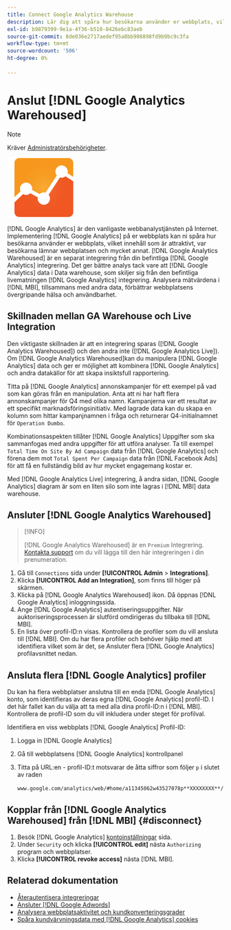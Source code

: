 ```yaml
---
title: Connect Google Analytics Warehouse
description: Lär dig att spåra hur besökarna använder er webbplats, vilket innehåll som är attraktivt, var besökarna lämnar webbplatsen och mycket annat.
exl-id: b9879399-9e1a-4f36-b510-8426ebc83aeb
source-git-commit: 8de036e2717aedef95a8bb908898fd9b9bc9c3fa
workflow-type: tm+mt
source-wordcount: '506'
ht-degree: 0%

---
```


# Anslut [!DNL Google Analytics Warehoused]

>[!NOTE]
>
>Kräver [Administratörsbehörigheter](../../../administrator/user-management/user-management.md).

![](../../../assets/google-analytics-logo.png)

[!DNL Google Analytics] är den vanligaste webbanalystjänsten på Internet. Implementering [!DNL Google Analytics] på er webbplats kan ni spåra hur besökarna använder er webbplats, vilket innehåll som är attraktivt, var besökarna lämnar webbplatsen och mycket annat. [!DNL Google Analytics Warehoused] är en separat integrering från din befintliga [!DNL Google Analytics] integrering. Det ger bättre analys tack vare att [!DNL Google Analytics] data i Data warehouse, som skiljer sig från den befintliga livematningen [!DNL Google Analytics] integrering. Analysera mätvärdena i [!DNL MBI], tillsammans med andra data, förbättrar webbplatsens övergripande hälsa och användbarhet.

## Skillnaden mellan GA Warehouse och Live Integration

Den viktigaste skillnaden är att en integrering sparas ([!DNL Google Analytics Warehoused]) och den andra inte ([!DNL Google Analytics Live]). Om [!DNL Google Analytics Warehoused]kan du manipulera [!DNL Google Analytics] data och ger er möjlighet att kombinera [!DNL Google Analytics] och andra datakällor för att skapa insiktsfull rapportering.

Titta på [!DNL Google Analytics] annonskampanjer för ett exempel på vad som kan göras från en manipulation. Anta att ni har haft flera annonskampanjer för Q4 med olika namn. Kampanjerna var ett resultat av ett specifikt marknadsföringsinitiativ. Med lagrade data kan du skapa en kolumn som hittar kampanjnamnen i fråga och returnerar Q4-initialnamnet för `Operation Dumbo`.

Kombinationsaspekten tillåter [!DNL Google Analytics] Uppgifter som ska sammanfogas med andra uppgifter för att utföra analyser. Ta till exempel `Total Time On Site By Ad Campaign` data från [!DNL Google Analytics] och förena dem mot `Total Spent Per Campaign` data från [!DNL Facebook Ads] för att få en fullständig bild av hur mycket engagemang kostar er.

Med [!DNL Google Analytics Live] integrering, å andra sidan, [!DNL Google Analytics] diagram är som en liten silo som inte lagras i [!DNL MBI] data warehouse.

## Ansluter [!DNL Google Analytics Warehoused]

>[!INFO]
>
>[!DNL Google Analytics Warehoused] är en `Premium` Integrering. [Kontakta support](https://experienceleague.adobe.com/docs/commerce-knowledge-base/kb/troubleshooting/miscellaneous/mbi-service-policies.html?lang=en) om du vill lägga till den här integreringen i din prenumeration.

1. Gå till `Connections` sida under **[!UICONTROL Admin** > **Integrations]**.
1. Klicka **[!UICONTROL Add an Integration]**, som finns till höger på skärmen.
1. Klicka på [!DNL Google Analytics Warehoused] ikon. Då öppnas [!DNL Google Analytics] inloggningssida.
1. Ange [!DNL Google Analytics] autentiseringsuppgifter. När auktoriseringsprocessen är slutförd omdirigeras du tillbaka till [!DNL MBI].
1. En lista över profil-ID:n visas. Kontrollera de profiler som du vill ansluta till [!DNL MBI]. Om du har flera profiler och behöver hjälp med att identifiera vilket som är det, se Ansluter flera [!DNL Google Analytics] profilavsnittet nedan.

## Ansluta flera [!DNL Google Analytics] profiler

Du kan ha flera webbplatser anslutna till en enda [!DNL Google Analytics] konto, som identifieras av deras egna [!DNL Google Analytics] profil-ID. I det här fallet kan du välja att ta med alla dina profil-ID:n i [!DNL MBI]. Kontrollera de profil-ID som du vill inkludera under steget för profilval.

Identifiera en viss webbplats [!DNL Google Analytics] Profil-ID:

1. Logga in [!DNL Google Analytics]
1. Gå till webbplatsens [!DNL Google Analytics] kontrollpanel
1. Titta på URL:en - profil-ID:t motsvarar de åtta siffror som följer `p` i slutet av raden

   `www.google.com/analytics/web/#home/a11345062w43527078p**XXXXXXXX**/`

## Kopplar från [!DNL Google Analytics Warehoused] från [!DNL MBI] {#disconnect}

1. Besök [!DNL Google Analytics] [kontoinställningar](https://myaccount.google.com/intro) sida.
1. Under `Security` och klicka **[!UICONTROL edit]** nästa `Authorizing` program och webbplatser.
1. Klicka **[!UICONTROL revoke access]** nästa [!DNL MBI].

## Relaterad dokumentation

* [Återautentisera integreringar](https://experienceleague.adobe.com/docs/commerce-knowledge-base/kb/how-to/mbi-reauthenticating-integrations.html?lang=en)
* [Ansluter [!DNL Google Adwords]](../integrations/google-adwords.md)
* [Analysera webbplatsaktivitet och kundkonverteringsgrader](../../analysis/web-act-cust-conversion.md)
* [Spåra kundvärvningsdata med [!DNL Google Analytics] cookies](../../analysis/google-track-user-acq.md)
